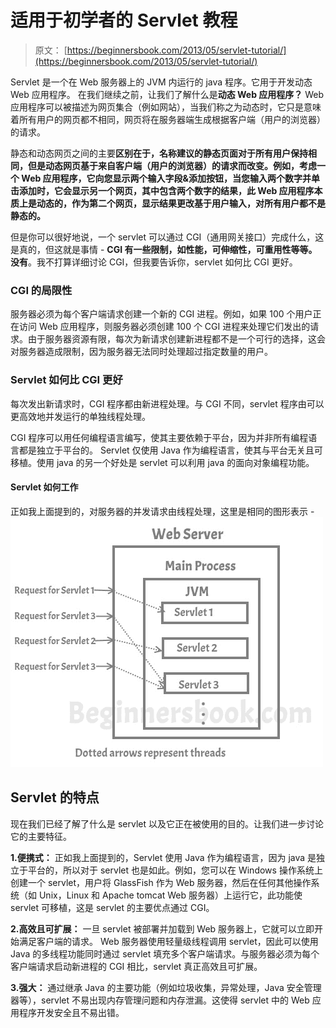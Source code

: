 # 适用于初学者的 Servlet 教程

> 原文： [https://beginnersbook.com/2013/05/servlet-tutorial/](https://beginnersbook.com/2013/05/servlet-tutorial/)

Servlet 是一个在 Web 服务器上的 JVM 内运行的 java 程序。它用于开发动态 Web 应用程序。
在我们继续之前，让我们了解什么是**动态 Web 应用程序？** Web 应用程序可以被描述为网页集合（例如网站），当我们称之为动态时，它只是意味着所有用户的网页都不相同，网页将在服务器端生成根据客户端（用户的浏览器）的请求。

静态和动态网页之间的主要**区别在于，名称建议的静态页面对于所有用户保持相同，但是动态网页基于来自客户端（用户的浏览器）的请求而改变。例如，考虑一个 Web 应用程序，它向您显示两个输入字段&amp;添加按钮，当您输入两个数字并单击添加时，它会显示另一个网页，其中包含两个数字的结果，此 Web 应用程序本质上是动态的，作为第二个网页，显示结果更改基于用户输入，对所有用户都不是静态的。**

但是你可以很好地说，一个 servlet 可以通过 CGI（通用网关接口）完成什么，这是真的，但这就是事情 - **CGI 有一些限制，如性能，可伸缩性，可重用性等等。没有**。我不打算详细讨论 CGI，但我要告诉你，servlet 如何比 CGI 更好。

### CGI 的局限性

服务器必须为每个客户端请求创建一个新的 CGI 进程。例如，如果 100 个用户正在访问 Web 应用程序，则服务器必须创建 100 个 CGI 进程来处理它们发出的请求。由于服务器资源有限，每次为新请求创建新进程都不是一个可行的选择，这会对服务器造成限制，因为服务器无法同时处理超过指定数量的用户。

### Servlet 如何比 CGI 更好

每次发出新请求时，CGI 程序都由新进程处理。与 CGI 不同，servlet 程序由可以更高效地并发运行的单独线程处理。

CGI 程序可以用任何编程语言编写，使其主要依赖于平台，因为并非所有编程语言都是独立于平台的。 Servlet 仅使用 Java 作为编程语言，使其与平台无关且可移植。使用 java 的另一个好处是 servlet 可以利用 java 的面向对象编程功能。

#### Servlet 如何工作

正如我上面提到的，对服务器的并发请求由线程处理，这里是相同的图形表示 -
![How Servlet Works](img/a8dbd21e8cce7f38300dd2b190ed9583.jpg)

## Servlet 的特点

现在我们已经了解了什么是 servlet 以及它正在被使用的目的。让我们进一步讨论它的主要特征。

**1.便携式：**
正如我上面提到的，Servlet 使用 Java 作为编程语言，因为 java 是独立于平台的，所以对于 servlet 也是如此。例如，您可以在 Windows 操作系统上创建一个 servlet，用户将 GlassFish 作为 Web 服务器，然后在任何其他操作系统（如 Unix，Linux 和 Apache tomcat Web 服务器）上运行它，此功能使 servlet 可移植，这是 servlet 的主要优点通过 CGI。

**2.高效且可扩展：**
一旦 servlet 被部署并加载到 Web 服务器上，它就可以立即开始满足客户端的请求。 Web 服务器使用轻量级线程调用 servlet，因此可以使用 Java 的多线程功能同时通过 servlet 填充多个客户端请求。与服务器必须为每个客户端请求启动新进程的 CGI 相比，servlet 真正高效且可扩展。

**3.强大：**
通过继承 Java 的主要功能（例如垃圾收集，异常处理，Java 安全管理器等），servlet 不易出现内存管理问题和内存泄漏。这使得 servlet 中的 Web 应用程序开发安全且不易出错。
